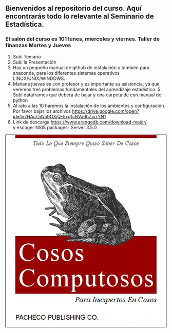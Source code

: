 ## Bienvenidos al repositorio del curso. Aquí encontrarás todo lo relevante al Seminario de Estadística.

### El salón del curso es 101 lunes, miercoles y viernes. Taller de finanzas Martes y Jueves

1. Subí Temario
2. Subí la Presentación
3. Hay un pequeño manual de github de instalación y también para anaconda, para los diferentes sistemas operativos LINUX/UNIX/WINDOWS.
4. Mañana jueves es con profesor y es importante su asistencia, ya que veremos tres problemas fundamentales del aprendizaje estadístico.
5 Subí dataframes que deberá de bajar y una carpeta de con manual de python
5. Al rato a las 10 haremos la instalación de los ambientes y configuración. Por favor bajar los archivos 
https://drive.google.com/open?id=1v7HAcT5N59GXjQ-5xg1cBVa6hZvrrYN1
6. Link de descarga
https://www.arangodb.com/download-major/  
y escoger NSIS packages- Server 3.5.0


![](cosos-computosos.jpg)
